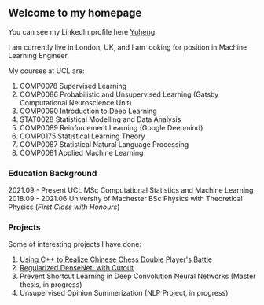 ## Welcome to my homepage

You can see my LinkedIn profile here [Yuheng](https://www.linkedin.com/in/yuheng-jia-00200116b/).

I am currently live in London, UK, and I am looking for position in Machine Learning Engineer.

My courses at UCL are:
1. COMP0078 Supervised Learning
2. COMP0086 Probabilistic and Unsupervised Learning (Gatsby Computational Neuroscience Unit)
3. COMP0090 Introduction to Deep Learning
4. STAT0028 Statistical Modelling and Data Analysis
5. COMP0089 Reinforcement Learning (Google Deepmind)
6. COMP0175 Statistical Learning Theory
7. COMP0087 Statistical Natural Language Processing
8. COMP0081 Applied Machine Learning

### Education Background

2021.09 - Present     UCL     MSc Computational Statistics and Machine Learning<br>
2018.09 - 2021.06     University of Machester     BSc Physics with Theoretical Physics (_First Class with Honours_)

### Projects 
Some of interesting projects I have done:
1. [Using C++ to Realize Chinese Chess Double Player's Battle](https://github.com/YHJYH/CPP-Chinese-Chess)
2. [Regularized DenseNet: with Cutout](https://github.com/YHJYH/Machine_Learning/tree/main/projects/DenseNet%20%2B%20Cutout)
3. Prevent Shortcut Learning in Deep Convolution Neural Networks (Master thesis, in progress)
4. Unsupervised Opinion Summerization (NLP Project, in progress)

